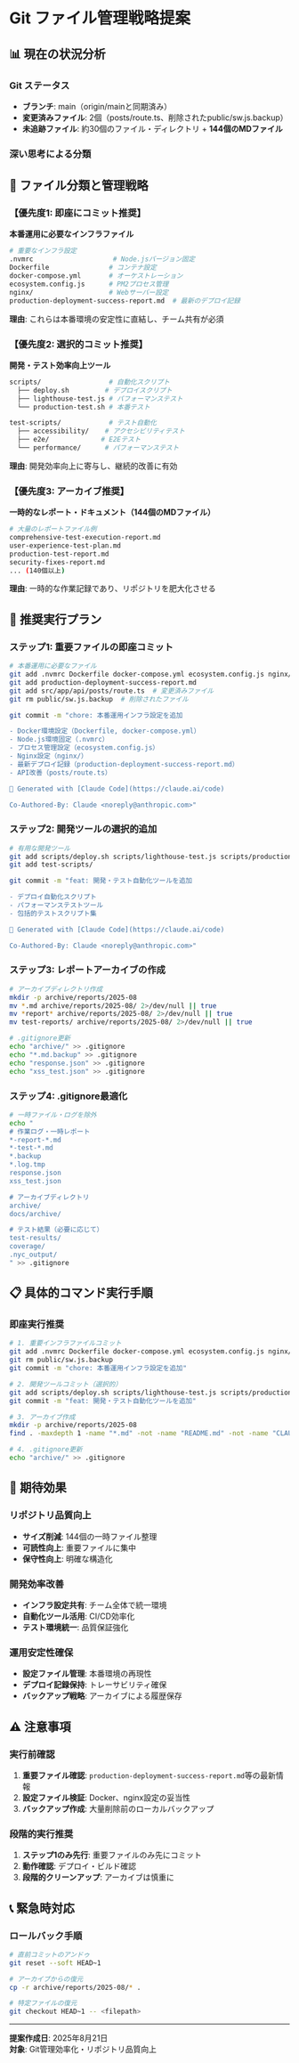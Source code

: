 # Git ファイル管理戦略提案

## 📊 現在の状況分析

### Git ステータス
- **ブランチ**: main（origin/mainと同期済み）
- **変更済みファイル**: 2個（posts/route.ts、削除されたpublic/sw.js.backup）
- **未追跡ファイル**: 約30個のファイル・ディレクトリ + **144個のMDファイル**

### 深い思考による分類

## 🎯 ファイル分類と管理戦略

### 【優先度1: 即座にコミット推奨】
**本番運用に必要なインフラファイル**

```bash
# 重要なインフラ設定
.nvmrc                    # Node.jsバージョン固定
Dockerfile               # コンテナ設定
docker-compose.yml       # オーケストレーション
ecosystem.config.js      # PM2プロセス管理
nginx/                   # Webサーバー設定
production-deployment-success-report.md  # 最新のデプロイ記録
```

**理由**: これらは本番環境の安定性に直結し、チーム共有が必須

### 【優先度2: 選択的コミット推奨】
**開発・テスト効率向上ツール**

```bash
scripts/                 # 自動化スクリプト
  ├── deploy.sh         # デプロイスクリプト
  ├── lighthouse-test.js # パフォーマンステスト
  └── production-test.sh # 本番テスト

test-scripts/            # テスト自動化
  ├── accessibility/    # アクセシビリティテスト
  ├── e2e/             # E2Eテスト
  └── performance/      # パフォーマンステスト
```

**理由**: 開発効率向上に寄与し、継続的改善に有効

### 【優先度3: アーカイブ推奨】
**一時的なレポート・ドキュメント（144個のMDファイル）**

```bash
# 大量のレポートファイル例
comprehensive-test-execution-report.md
user-experience-test-plan.md
production-test-report.md
security-fixes-report.md
... (140個以上)
```

**理由**: 一時的な作業記録であり、リポジトリを肥大化させる

## 🚀 推奨実行プラン

### ステップ1: 重要ファイルの即座コミット

```bash
# 本番運用に必要なファイル
git add .nvmrc Dockerfile docker-compose.yml ecosystem.config.js nginx/
git add production-deployment-success-report.md
git add src/app/api/posts/route.ts  # 変更済みファイル
git rm public/sw.js.backup  # 削除されたファイル

git commit -m "chore: 本番運用インフラ設定を追加

- Docker環境設定（Dockerfile, docker-compose.yml）
- Node.js環境固定（.nvmrc）
- プロセス管理設定（ecosystem.config.js）
- Nginx設定（nginx/）
- 最新デプロイ記録（production-deployment-success-report.md）
- API改善（posts/route.ts）

🤖 Generated with [Claude Code](https://claude.ai/code)

Co-Authored-By: Claude <noreply@anthropic.com>"
```

### ステップ2: 開発ツールの選択的追加

```bash
# 有用な開発ツール
git add scripts/deploy.sh scripts/lighthouse-test.js scripts/production-test.sh
git add test-scripts/

git commit -m "feat: 開発・テスト自動化ツールを追加

- デプロイ自動化スクリプト
- パフォーマンステストツール
- 包括的テストスクリプト集

🤖 Generated with [Claude Code](https://claude.ai/code)

Co-Authored-By: Claude <noreply@anthropic.com>"
```

### ステップ3: レポートアーカイブの作成

```bash
# アーカイブディレクトリ作成
mkdir -p archive/reports/2025-08
mv *.md archive/reports/2025-08/ 2>/dev/null || true
mv *report* archive/reports/2025-08/ 2>/dev/null || true
mv test-reports/ archive/reports/2025-08/ 2>/dev/null || true

# .gitignore更新
echo "archive/" >> .gitignore
echo "*.md.backup" >> .gitignore
echo "response.json" >> .gitignore
echo "xss_test.json" >> .gitignore
```

### ステップ4: .gitignore最適化

```bash
# 一時ファイル・ログを除外
echo "
# 作業ログ・一時レポート
*-report-*.md
*-test-*.md
*.backup
*.log.tmp
response.json
xss_test.json

# アーカイブディレクトリ
archive/
docs/archive/

# テスト結果（必要に応じて）
test-results/
coverage/
.nyc_output/
" >> .gitignore
```

## 📋 具体的コマンド実行手順

### 即座実行推奨

```bash
# 1. 重要インフラファイルコミット
git add .nvmrc Dockerfile docker-compose.yml ecosystem.config.js nginx/ production-deployment-success-report.md src/app/api/posts/route.ts
git rm public/sw.js.backup
git commit -m "chore: 本番運用インフラ設定を追加"

# 2. 開発ツールコミット（選択的）
git add scripts/deploy.sh scripts/lighthouse-test.js scripts/production-test.sh test-scripts/
git commit -m "feat: 開発・テスト自動化ツールを追加"

# 3. アーカイブ作成
mkdir -p archive/reports/2025-08
find . -maxdepth 1 -name "*.md" -not -name "README.md" -not -name "CLAUDE.md" -not -name "production-deployment-success-report.md" -exec mv {} archive/reports/2025-08/ \;

# 4. .gitignore更新
echo "archive/" >> .gitignore
```

## 🎯 期待効果

### リポジトリ品質向上
- **サイズ削減**: 144個の一時ファイル整理
- **可読性向上**: 重要ファイルに集中
- **保守性向上**: 明確な構造化

### 開発効率改善
- **インフラ設定共有**: チーム全体で統一環境
- **自動化ツール活用**: CI/CD効率化
- **テスト環境統一**: 品質保証強化

### 運用安定性確保
- **設定ファイル管理**: 本番環境の再現性
- **デプロイ記録保持**: トレーサビリティ確保
- **バックアップ戦略**: アーカイブによる履歴保存

## ⚠️ 注意事項

### 実行前確認
1. **重要ファイル確認**: `production-deployment-success-report.md`等の最新情報
2. **設定ファイル検証**: Docker、nginx設定の妥当性
3. **バックアップ作成**: 大量削除前のローカルバックアップ

### 段階的実行推奨
1. **ステップ1のみ先行**: 重要ファイルのみ先にコミット
2. **動作確認**: デプロイ・ビルド確認
3. **段階的クリーンアップ**: アーカイブは慎重に

## 📞 緊急時対応

### ロールバック手順
```bash
# 直前コミットのアンドゥ
git reset --soft HEAD~1

# アーカイブからの復元
cp -r archive/reports/2025-08/* .

# 特定ファイルの復元
git checkout HEAD~1 -- <filepath>
```

---
**提案作成日**: 2025年8月21日  
**対象**: Git管理効率化・リポジトリ品質向上